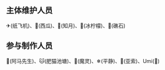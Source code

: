 ## 主体维护人员

✈(纸飞机)、🍉(西瓜)、🌙(知月)、🍋(冰柠檬)、🗿(礁石)

## 参与制作人员

<!-- `以下排名以首字母排序，不分先后`<br> -->

🐎(阿马先生)、🐱(肥猫池塘)、🦆(魔灵)、❄(平静)、🤺(亚索)、Umi(🦈)
